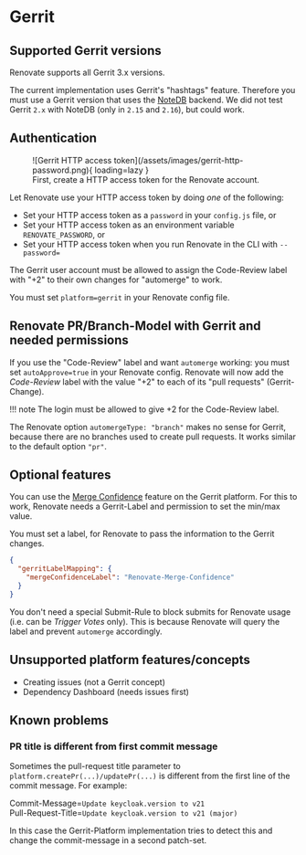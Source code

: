 # Gerrit

## Supported Gerrit versions

Renovate supports all Gerrit 3.x versions.

The current implementation uses Gerrit's "hashtags" feature.
Therefore you must use a Gerrit version that uses the [NoteDB](https://gerrit-review.googlesource.com/Documentation/note-db.html) backend.
We did not test Gerrit `2.x` with NoteDB (only in `2.15` and `2.16`), but could work.

## Authentication

<figure markdown>
  ![Gerrit HTTP access token](/assets/images/gerrit-http-password.png){ loading=lazy }
  <figcaption>First, create a HTTP access token for the Renovate account.</figcaption>
</figure>

Let Renovate use your HTTP access token by doing _one_ of the following:

- Set your HTTP access token as a `password` in your `config.js` file, or
- Set your HTTP access token as an environment variable `RENOVATE_PASSWORD`, or
- Set your HTTP access token when you run Renovate in the CLI with `--password=`

The Gerrit user account must be allowed to assign the Code-Review label with "+2" to their own changes for "automerge" to work.

You must set `platform=gerrit` in your Renovate config file.

## Renovate PR/Branch-Model with Gerrit and needed permissions

If you use the "Code-Review" label and want `automerge` working: you must set `autoApprove=true` in your Renovate config.
Renovate will now add the _Code-Review_ label with the value "+2" to each of its "pull requests" (Gerrit-Change).

<!-- prettier-ignore -->
!!! note
    The login must be allowed to give +2 for the Code-Review label.

The Renovate option `automergeType: "branch"` makes no sense for Gerrit,
because there are no branches used to create pull requests.
It works similar to the default option `"pr"`.

## Optional features

You can use the [Merge Confidence](https://docs.renovatebot.com/merge-confidence/) feature on the Gerrit platform.
For this to work, Renovate needs a Gerrit-Label and permission to set the min/max value.

You must set a label, for Renovate to pass the information to the Gerrit changes.

```json
{
  "gerritLabelMapping": {
    "mergeConfidenceLabel": "Renovate-Merge-Confidence"
  }
}
```

You don't need a special Submit-Rule to block submits for Renovate usage (i.e. can be _Trigger Votes_ only).
This is because Renovate will query the label and prevent `automerge` accordingly.

## Unsupported platform features/concepts

- Creating issues (not a Gerrit concept)
- Dependency Dashboard (needs issues first)

## Known problems

### PR title is different from first commit message

Sometimes the pull-request title parameter to `platform.createPr(...)/updatePr(...)` is different from the first line of the commit message.
For example:

Commit-Message=`Update keycloak.version to v21` \
Pull-Request-Title=`Update keycloak.version to v21 (major)`

In this case the Gerrit-Platform implementation tries to detect this and change the commit-message in a second patch-set.

